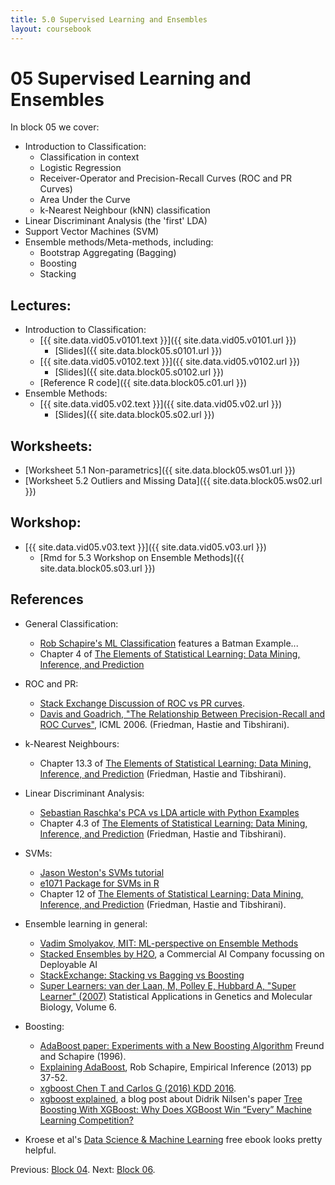 ```yaml
---
title: 5.0 Supervised Learning and Ensembles
layout: coursebook
---
```

# 05 Supervised Learning and Ensembles

In block 05 we cover:

* Introduction to Classification:
  - Classification in context
  - Logistic Regression
  - Receiver-Operator and Precision-Recall Curves (ROC and PR Curves)
  - Area Under the Curve
  * k-Nearest Neighbour (kNN) classification
* Linear Discriminant Analysis (the 'first' LDA)
* Support Vector Machines (SVM)
* Ensemble methods/Meta-methods, including:
  * Bootstrap Aggregating (Bagging)
  * Boosting
  * Stacking

## Lectures:

* Introduction to Classification:
  * [{{ site.data.vid05.v0101.text }}]({{ site.data.vid05.v0101.url }})
    * [Slides]({{ site.data.block05.s0101.url }})
  * [{{ site.data.vid05.v0102.text }}]({{ site.data.vid05.v0102.url }})
    * [Slides]({{ site.data.block05.s0102.url }})
  * [Reference R code]({{ site.data.block05.c01.url }})
* Ensemble Methods:
  * [{{ site.data.vid05.v02.text }}]({{ site.data.vid05.v02.url }})
    * [Slides]({{ site.data.block05.s02.url }})

## Worksheets:

* [Worksheet 5.1 Non-parametrics]({{ site.data.block05.ws01.url }}) 
* [Worksheet 5.2 Outliers and Missing Data]({{ site.data.block05.ws02.url }})

## Workshop:

* [{{ site.data.vid05.v03.text }}]({{ site.data.vid05.v03.url }})
  * [Rmd for 5.3 Workshop on Ensemble Methods]({{ site.data.block05.s03.url }})

## References

* General Classification:
  * [Rob Schapire's ML Classification](https://www.cs.princeton.edu/~schapire/talks/picasso-minicourse.pdf) features a Batman Example...
  * Chapter 4 of [The Elements of Statistical Learning: Data Mining, Inference, and Prediction](https://web.stanford.edu/~hastie/Papers/ESLII.pdf) 
* ROC and PR:
  * [Stack Exchange Discussion of ROC vs PR curves](https://stats.stackexchange.com/questions/7207/roc-vs-precision-and-recall-curves).
  * [Davis and Goadrich, "The Relationship Between Precision-Recall and ROC Curves"](https://www.biostat.wisc.edu/~page/rocpr.pdf), ICML 2006.
(Friedman, Hastie and Tibshirani).
* k-Nearest Neighbours:
  - Chapter 13.3 of [The Elements of Statistical Learning: Data Mining, Inference, and Prediction](https://web.stanford.edu/~hastie/Papers/ESLII.pdf) (Friedman, Hastie and Tibshirani).
* Linear Discriminant Analysis:
  - [Sebastian Raschka's PCA vs LDA article with Python Examples](https://sebastianraschka.com/Articles/2014_python_lda.html#principal-component-analysis-vs-linear-discriminant-analysis)
  - Chapter 4.3 of [The Elements of Statistical Learning: Data Mining, Inference, and Prediction](https://web.stanford.edu/~hastie/Papers/ESLII.pdf) (Friedman, Hastie and Tibshirani).
* SVMs:
  - [Jason Weston's SVMs tutorial](http://www.cs.columbia.edu/~kathy/cs4701/documents/jason_svm_tutorial.pdf)
  - [e1071 Package for SVMs in R](ftp://ftp.cse.yzu.edu.tw/CRAN/web/packages/e1071/vignettes/svmdoc.pdf)
  - Chapter 12 of [The Elements of Statistical Learning: Data Mining, Inference, and Prediction](https://web.stanford.edu/~hastie/Papers/ESLII.pdf) (Friedman, Hastie and Tibshirani).
* Ensemble learning in general:
	* [Vadim Smolyakov, MIT: ML-perspective on Ensemble Methods](https://blog.statsbot.co/ensemble-learning-d1dcd548e936)
	* [Stacked Ensembles by H2O](http://docs.h2o.ai/h2o/latest-stable/h2o-docs/data-science/stacked-ensembles.html), a Commercial AI Company focussing on Deployable AI
	* [StackExchange: Stacking vs Bagging vs Boosting](https://stats.stackexchange.com/questions/18891/bagging-boosting-and-stacking-in-machine-learning)
	* [Super Learners: van der Laan, M, Polley E, Hubbard A, "Super Learner" (2007)](https://pubmed.ncbi.nlm.nih.gov/17910531/) Statistical Applications in Genetics and Molecular Biology, Volume 6.
* Boosting:
  * [AdaBoost paper: Experiments with a New Boosting Algorithm](http://citeseerx.ist.psu.edu/viewdoc/download?doi=10.1.1.51.6252&rep=rep1&type=pdf) Freund and Schapire (1996).
  * [Explaining AdaBoost](http://rob.schapire.net/papers/explaining-adaboost.pdf), Rob Schapire, Empirical Inference (2013) pp 37-52.
  * [xgboost Chen T and Carlos G (2016) KDD 2016](https://www.kdd.org/kdd2016/papers/files/rfp0697-chenAemb.pdf).
  * [xgboost explained](https://towardsdatascience.com/boosting-algorithm-adaboost-b6737a9ee60c), a blog post about Didrik Nilsen's paper [Tree Boosting With XGBoost: Why Does XGBoost Win “Every” Machine Learning Competition?](https://ntnuopen.ntnu.no/ntnu-xmlui/bitstream/handle/11250/2433761/16128_FULLTEXT.pdf)

* Kroese et al's [Data Science & Machine Learning](https://acems.org.au/data-science-machine-learning-book-available-download) free ebook looks pretty helpful.

Previous: [Block 04](04.md).
Next: [Block 06](06.md).

